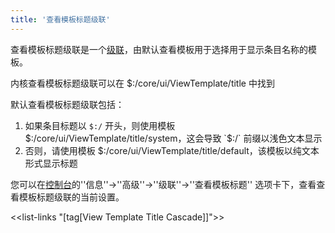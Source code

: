 ```yaml
---
title: '查看模板标题级联'
---
```


查看模板标题级联是一个[级联](Cascades)，由默认查看模板用于选择用于显示条目名称的模板。

内核查看模板标题级联可以在 $:/core/ui/ViewTemplate/title 中找到

默认查看模板标题级联包括：

1. 如果条目标题以 `$:/` 开头，则使用模板 $:/core/ui/ViewTemplate/title/system，这会导致 `$:/` 前缀以浅色文本显示
1. 否则，请使用模板 $:/core/ui/ViewTemplate/title/default，该模板以纯文本形式显示标题

您可以在[控制台]($:/ControlPanel)的''信息''->''高级''->''级联''->''查看模板标题'' 选项卡下，查看查看模板标题级联的当前设置。

<<list-links "[tag[View Template Title Cascade]]">>
